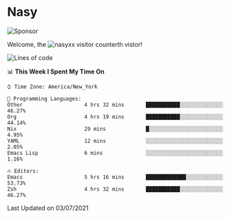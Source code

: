 # Nasy

<!--
<p align="center">
<img height="200" src="https://github-readme-stats.vercel.app/api?username=nasyxx&count_private=true&show_icons=true&theme=dracula&include_all_commits=true"/>
<img height="200" src="https://github-readme-stats.vercel.app/api/top-langs/?username=nasyxx&theme=dracula&hide=html,jupyter+notebook&count_private=true&show_icons=true"/>
</p>

  
----------------
-->

![Sponsor](https://img.shields.io/static/v1.svg?label=Sponsor&message=%E2%9D%A4&logo=GitHub&style=flat&color=pink)
 
Welcome, the ![nasyxx visitor counter](https://count.getloli.com/get/@nasyxx?theme=rule34)th vistor!
 
<!--START_SECTION:waka-->
![Lines of code](https://img.shields.io/badge/From%20Hello%20World%20I%27ve%20Written-5.4%20million%20lines%20of%20code-blue)

📊 **This Week I Spent My Time On** 

```text
⌚︎ Time Zone: America/New_York

💬 Programming Languages: 
Other                    4 hrs 32 mins       ███████████░░░░░░░░░░░░░░   46.27% 
Org                      4 hrs 19 mins       ███████████░░░░░░░░░░░░░░   44.14% 
Nix                      29 mins             █░░░░░░░░░░░░░░░░░░░░░░░░   4.95% 
YAML                     12 mins             ░░░░░░░░░░░░░░░░░░░░░░░░░   2.05% 
Emacs Lisp               6 mins              ░░░░░░░░░░░░░░░░░░░░░░░░░   1.16%

🔥 Editors: 
Emacs                    5 hrs 16 mins       █████████████░░░░░░░░░░░░   53.73% 
Zsh                      4 hrs 32 mins       ███████████░░░░░░░░░░░░░░   46.27%

```


 Last Updated on 03/07/2021
<!--END_SECTION:waka-->

<!-- ![visitors](https://visitor-badge.laobi.icu/badge?page_id=nasyxx.nasyxx) -->
